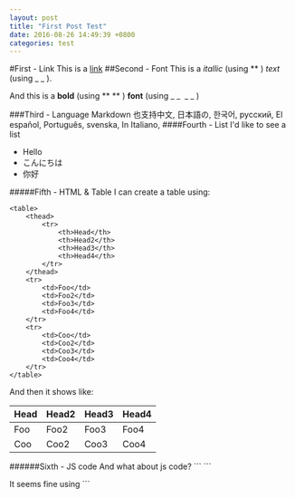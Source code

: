 ```yaml
---
layout: post
title: "First Post Test"
date: 2016-08-26 14:49:39 +0800
categories: test
---
```


#First - Link
This is a [link](http://halomaple.com)
##Second - Font
This is a *itallic* (using \*\* ) _text_ (using \_ \_ ).

And this is a **bold** (using \*\* \*\* ) __font__ (using \_ \_&nbsp;&nbsp;\_ \_ )

###Third - Language
Markdown 也支持中文, 日本語の, 한국어, русский, El español, Português, svenska, In Italiano, 
####Fourth - List
I'd like to see a list

* Hello
* こんにちは
* 你好

#####Fifth - HTML & Table
I can create a table using:
```
<table>
	<thead>
		<tr>
			<th>Head</th>
			<th>Head2</th>
			<th>Head3</th>
			<th>Head4</th>
		</tr>
	</thead>
    <tr>
        <td>Foo</td>
        <td>Foo2</td>
        <td>Foo3</td>
        <td>Foo4</td>
    </tr>
    <tr>
        <td>Coo</td>
        <td>Coo2</td>
        <td>Coo3</td>
        <td>Coo4</td>
    </tr>
</table>
```
And then it shows like:
<table>
	<thead>
		<tr>
			<th>Head</th>
			<th>Head2</th>
			<th>Head3</th>
			<th>Head4</th>
		</tr>
	</thead>
    <tr>
        <td>Foo</td>
        <td>Foo2</td>
        <td>Foo3</td>
        <td>Foo4</td>
    </tr>
    <tr>
        <td>Coo</td>
        <td>Coo2</td>
        <td>Coo3</td>
        <td>Coo4</td>
    </tr>
</table>
######Sixth - JS code
And what about js code?
```
<script type="text/javascript">
	console.log("Hello there!");
</script>
```

It seems fine using \`\`\`


